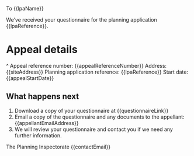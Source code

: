 To {{lpaName}}

We’ve received your questionnaire for the planning application {{lpaReference}}.

# Appeal details

^ Appeal reference number: {{appealReferenceNumber}}
Address: {{siteAddress}}
Planning application reference: {{lpaReference}}
Start date: {{appealStartDate}}

## What happens next

1. Download a copy of your questionnaire at {{questionnaireLink}}
2. Email a copy of the questionnaire and any documents to the appellant: {{appellantEmailAddress}}
3. We will review your questionnaire and contact you if we need any further information.

The Planning Inspectorate
{{contactEmail}}
